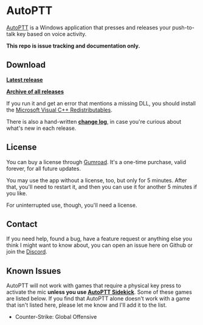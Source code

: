 # AutoPTT

[AutoPTT](https://wibe.gumroad.com/l/autoptt) is a Windows application that presses and releases your push-to-talk key based on voice activity.

**This repo is issue tracking and documentation only.**

## Download

**[Latest release](https://soupbawx.com/AutoPTT.zip)**

**[Archive of all releases](https://soupbawx.com/AutoPTT/?sort=time&order=desc)**

If you run it and get an error that mentions a missing DLL, you should install the [Microsoft Visual C++ Redistributables](https://aka.ms/vs/17/release/vc_redist.x64.exe).

There is also a hand-written **[change log](CHANGELOG.md)**, in case you're curious about what's new in each release.

## License

You can buy a license through [Gumroad](https://wibe.gumroad.com/l/autoptt). It's a one-time purchase, valid forever, for all future updates.

You may use the app without a license, too, but only for 5 minutes. After that, you'll need to restart it, and then you can use it for another 5 minutes if you like. 

For uninterrupted use, though, you'll need a license.

## Contact

If you need help, found a bug, have a feature request or anything else you think I might want to know about, you can open an issue here on Github or join the [Discord](https://discord.gg/NHVsGZY3dF).

## Known Issues

AutoPTT will not work with games that require a physical key press to activate the mic **unless you use [AutoPTT Sidekick](https://github.com/veyh/AutoPTT-sidekick/)**. Some of these games are listed below. If you find that AutoPTT alone doesn't work with a game that isn't listed here, please let me know and I'll add it to the list.

- Counter-Strike: Global Offensive
